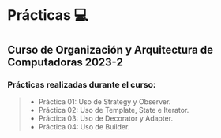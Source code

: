 # Prácticas 💻

## Curso de Organización y Arquitectura de Computadoras 2023-2

### Prácticas realizadas durante el curso:

> - Práctica 01: Uso de Strategy y Observer.
> - Práctica 02: Uso de Template, State e Iterator.
> - Práctica 03: Uso de Decorator y Adapter.
> - Práctica 04: Uso de Builder.
